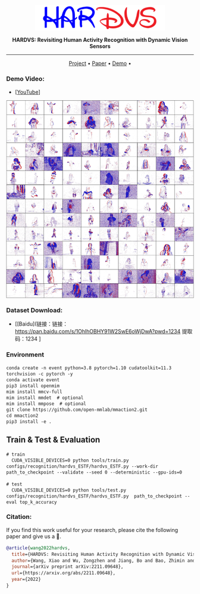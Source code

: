 <div align="center">

<img src="https://github.com/Event-AHU/HARDVS/blob/main/figures/HARDVS_logo.png" width="350px">
  
**HARDVS: Revisiting Human Activity Recognition with Dynamic Vision Sensors**

------

<p align="center">
  <a href="https://sites.google.com/view/hardvs/">Project</a> •
  <a href="https://arxiv.org/abs/2211.09648">Paper</a> • 
  <a href="https://youtu.be/AgYjh-pfUT0">Demo</a> •
</p>

</div>




### Demo Video: 
* [[YouTube](https://youtu.be/_ROv09rvi2k)]


<img src="https://github.com/Event-AHU/HARDVS/blob/main/figures/HARDVS_all_samples.jpg" width="700px" align="center">



### Dataset Download: 
* [[Baidu](链接：链接：https://pan.baidu.com/s/1OhlhOBHY91W2SwE6oWjDwA?pwd=1234 
提取码：1234 ] 

### Environment 
```
conda create -n event python=3.8 pytorch=1.10 cudatoolkit=11.3 torchvision -c pytorch -y
conda activate event
pip3 install openmim
mim install mmcv-full
mim install mmdet  # optional
mim install mmpose  # optional
git clone https://github.com/open-mmlab/mmaction2.git
cd mmaction2
pip3 install -e .

```

## Train & Test & Evaluation
```
# train
  CUDA_VISIBLE_DEVICES=0 python tools/train.py configs/recognition/hardvs_ESTF/hardvs_ESTF.py --work-dir path_to_checkpoint --validate --seed 0 --deterministic --gpu-ids=0

# test
  CUDA_VISIBLE_DEVICES=0 python tools/test.py configs/recognition/hardvs_ESTF/hardvs_ESTF.py  path_to_checkpoint --eval top_k_accuracy
```



### Citation: 
If you find this work useful for your research, please cite the following paper and give us a :star2:.  
```bibtex
@article{wang2022hardvs,
  title={HARDVS: Revisiting Human Activity Recognition with Dynamic Vision Sensors},
  author={Wang, Xiao and Wu, Zongzhen and Jiang, Bo and Bao, Zhimin and Zhu, Lin and Li, Guoqi and Wang, Yaowei and Tian, Yonghong},
  journal={arXiv preprint arXiv:2211.09648},
  url={https://arxiv.org/abs/2211.09648}, 
  year={2022}
}
```

